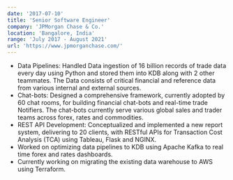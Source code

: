 ```yaml
---
date: '2017-07-10'
title: 'Senior Software Engineer'
company: 'JPMorgan Chase & Co.'
location: 'Bangalore, India'
range: 'July 2017 - August 2021'
url: 'https://www.jpmorganchase.com/'
---
```


- Data Pipelines: Handled Data ingestion of 16 billion records of trade data every day using Python and stored them into KDB along with 2 other teammates. The Data consists of critical financial and reference data from various internal and external sources.
- Chat-bots: Designed a comprehensive framework, currently adopted by 60 chat rooms, for building financial chat-bots and real-time trade Notifiers. The chat-bots currently serve various global sales and trader teams across forex, rates and commodities.
- REST API Development: Conceptualized and implemented a new report system, delivering to 20 clients, with RESTful APIs for Transaction Cost Analysis (TCA) using Tableau, Flask and NGINX.
- Worked on optimizing data pipelines to KDB using Apache Kafka to real time forex and rates dashboards.
- Currently working on migrating the existing data warehouse to AWS using Terraform.

